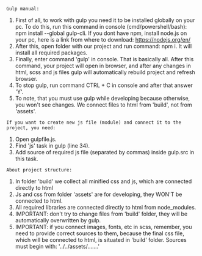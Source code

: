     Gulp manual:

  1. First of all, to work with gulp you need it to be installed globally on your pc. 
     To do this, run this command in console (cmd/powershell/bash): npm install --global gulp-cli.
     If you dont have npm, install node.js on your pc, here is a link from where to download: https://nodejs.org/en/
  2. After this, open folder with our project and run command: npm i. It will install all required packages.
  3. Finally, enter command 'gulp' in console. That is basically all. After this command, your project will open in
     browser, and after any changes in html, scss and js files gulp will automatically rebuild project and refresh
     browser.
  4. To stop gulp, run command CTRL + C in console and after that answer 'Y'.
  5. To note, that you must use gulp while developing because otherwise, you won't see changes. We connect files to
   html from 'build', not from 'assets'.
 
    If you want to create new js file (module) and connect it to the project, you need:
  1. Open gulpfile.js.
  2. Find 'js' task in gulp (line 34).
  3. Add source of required js file (separated by commas) inside gulp.src in this task.
 
    About project structure:
 1. In folder 'build' we collect all minified css and js, which are connected directly to html
 2. Js and css from folder 'assets' are for developing, they WON'T be connected to html.
 3. All required libraries are connected directly to html from node_modules.
 4. IMPORTANT: don't try to change files from 'build' folder, they will be automatically overwritten by gulp.
 5. IMPORTANT: if you connect images, fonts, etc in scss, remember, you need to provide correct sources to them, 
 because the final css file, which will be connected to html, is situated in 'build' folder. Sources must begin
  with: 
 '../../assets/.......'
